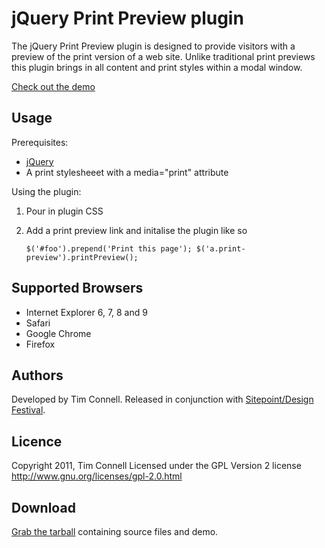 # jQuery Print Preview plugin
The jQuery Print Preview plugin is designed to provide visitors with a preview of the print version of a web site.
Unlike traditional print previews this plugin brings in all content and print styles within a modal window.

[Check out the demo](http://etimbo.github.io/jquery-print-preview-plugin/example/index.html)

## Usage
Prerequisites:

- [jQuery](http://jquery.com/)
- A print stylesheeet with a media="print" attribute

Using the plugin:

1. Pour in plugin CSS
2. Add a print preview link and initalise the plugin like so

    ``$('#foo').prepend('Print this page');
    $('a.print-preview').printPreview();``

## Supported Browsers
- Internet Explorer 6, 7, 8 and 9
- Safari
- Google Chrome
- Firefox

## Authors
Developed by Tim Connell.
Released in conjunction with [Sitepoint/Design Festival](http://designfestival.com/when-visitors-print-about-that-print-stylesheet/).

## Licence
Copyright 2011, Tim Connell
Licensed under the GPL Version 2 license
http://www.gnu.org/licenses/gpl-2.0.html

## Download
[Grab the tarball](http://github.com/etimbo/jquery-print-preview-plugin/tarball/master) containing source files and demo.

